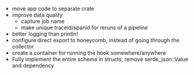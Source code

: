 * move app code to separate crate
* improve data quality 
    * capture job name
    * make unique traceid/spanid for reruns of a pipeline
* better logging than println!
* configure direct export to honeycomb, instead of going through the collector
* create a container for running the hook somewhere/anywhere
* Fully implement the entire schema in structs; remove serde_json::Value and dependency

